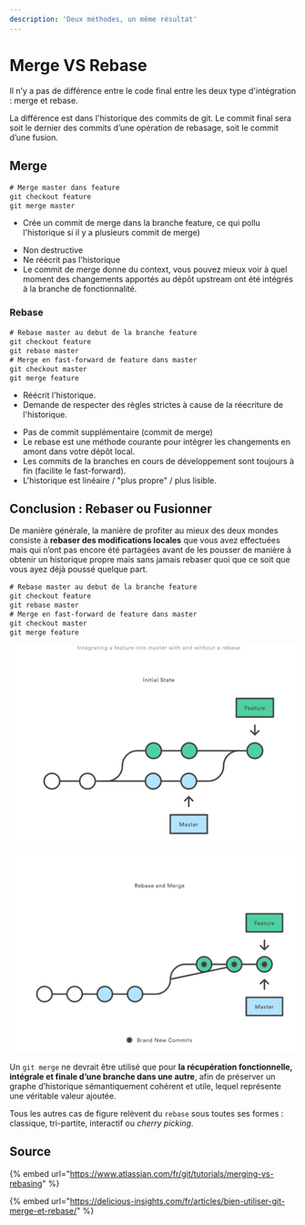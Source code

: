 ```yaml
---
description: 'Deux méthodes, un même résultat'
---
```


# Merge VS Rebase

Il n’y a pas de différence entre le code final entre les deux type d'intégration : merge et rebase.

La différence est dans l'historique des commits de git. Le commit final sera soit le dernier des commits d’une opération de rebasage, soit le commit d’une fusion.

## Merge

```text
# Merge master dans feature
git checkout feature
git merge master
```

- Crée un commit de merge dans la branche feature, ce qui pollu l'historique si il y a plusieurs commit de merge\)  
+ Non destructive  
+ Ne réécrit pas l'historique  
+ Le commit de merge donne du context, vous pouvez mieux voir à quel moment des changements apportés au dépôt upstream ont été intégrés à la branche de fonctionnalité.

### Rebase

```text
# Rebase master au debut de la branche feature
git checkout feature
git rebase master
# Merge en fast-forward de feature dans master
git checkout master
git merge feature
```

- Réécrit l'historique.  
- Demande de respecter des règles strictes à cause de la réecriture de l'historique.  
+ Pas de commit supplémentaire \(commit de merge\)  
+ Le rebase est une méthode courante pour intégrer les changements en amont dans votre dépôt local.  
+ Les commits de la branches en cours de développement sont toujours à fin \(facilite le fast-forward\).  
+ L'historique est linéaire / "plus propre" / plus lisible.

## Conclusion : Rebaser ou Fusionner

De manière générale, la manière de profiter au mieux des deux mondes consiste à **rebaser des modifications locales** que vous avez effectuées mais qui n’ont pas encore été partagées avant de les pousser de manière à obtenir un historique propre mais sans jamais rebaser quoi que ce soit que vous ayez déjà poussé quelque part.

```text
# Rebase master au debut de la branche feature
git checkout feature
git rebase master
# Merge en fast-forward de feature dans master
git checkout master
git merge feature
```

![](../.gitbook/assets/image%20%282%29.png)

![](../.gitbook/assets/image%20%285%29.png)

Un `git merge` ne devrait être utilisé que pour **la récupération fonctionnelle, intégrale et finale d’une branche dans une autre**, afin de préserver un graphe d’historique sémantiquement cohérent et utile, lequel représente une véritable valeur ajoutée.

Tous les autres cas de figure relèvent du `rebase` sous toutes ses formes : classique, tri-partite, interactif ou _cherry picking_.

## Source

{% embed url="https://www.atlassian.com/fr/git/tutorials/merging-vs-rebasing" %}

{% embed url="https://delicious-insights.com/fr/articles/bien-utiliser-git-merge-et-rebase/" %}



